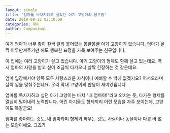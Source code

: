 ```yaml
---
layout: single
title: "엄마를 독차지하고 싶었던 아기 고양이의 몸부림"
date: 2019-08-12 02:10:00
categories: 재미
author: Companimal
---
```


여기 엄마가 너무 좋아 찰싹 달라 붙어있는 몽글몽글 아기 고양이가 있습니다. 엄마가 살짝 어루만져주기만 해도 행복한 표정을 가득 보여주는 친구입니다.

이 집에는 여러 고양이가 살고 있습니다. 아기 고양이의 형제도 함께 살고 있는데요. 역시 엄마의 사랑을 받고 싶어 조금씩 다가오니 살짝 긴장하는 것 같은데요.

엄마 입장에서야 양쪽 모두 사랑스러운 자식이니 예뻐할 수 밖에 없겠지요? 어서오라며 살짝 입을 맞춰주는데요. 우리 막내 고양이의 반응이 재미있습니다.

엄마를 독차지하고 싶던 아기 고양이는 마치 "내 엄마야!"라고 외치는 듯, 다가온 형제를 열심히 밀어내려 노력합니다. 어린 아기들도 형제끼리 이런 모습을 자주 보이는데, 고양이도 똑같군요!

엄마를 좋아하는 것도, 내 엄마라며 형제와 싸우는 것도, 사람이나 동물이나 다를 바 없는 모양이에요. 그쵸?!
